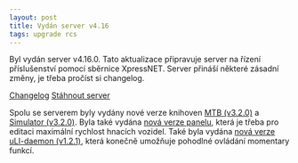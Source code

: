 ```yaml
---
layout: post
title: Vydán server v4.16
tags: upgrade rcs
---
```


Byl vydán server v4.16.0. Tato aktualizace připravuje server na řízení
příslušenství pomocí sběrnice XpressNET. Server přináší některé zásadní změny,
je třeba pročíst si changelog.

<a class="btn" href="https://github.com/kmzbrnoI/hJOPserver/releases/tag/v4.16.0">Changelog</a>
<a class="btn" href="https://github.com/kmzbrnoI/hJOPserver/releases/tag/v4.16.0">Stáhnout server</a>

Spolu se serverem byly vydány nové verze knihoven [MTB
(v3.2.0)](https://github.com/kmzbrnoI/mtb-lib/releases/tag/v3.2.0) a [Simulator
(v3.2.0)](https://github.com/kmzbrnoI/mtb-simulator-lib/releases/tag/v3.2.0).
Byla také vydána [nová verze
panelu](https://github.com/kmzbrnoI/hJOPpanel/releases/tag/v1.12.2), která je
třeba pro editaci maximální rychlost hnacích vozidel. Také byla vydána [nová
verze uLI-daemon
(v1.2.1)](https://github.com/kmzbrnoI/uLI-daemon/releases/tag/v1.2.1), která
konečně umožňuje pohodlné ovládání momentary funkcí.
